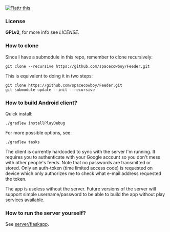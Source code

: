 <a href="https://flattr.com/submit/auto?user_id=spacecowboy&url=https%3A%2F%2Fgithub.com%2Fspacecowboy%2FFeeder" target="_blank"><img src="http://api.flattr.com/button/flattr-badge-large.png" alt="Flattr this" title="Flattr this" border="0"></a>

### License

**GPLv2**, for more info see *LICENSE*.

### How to clone

Since I have a submodule in this repo, remember to clone recursively:

    git clone --recursive https://github.com/spacecowboy/Feeder.git

This is equivalent to doing it in two steps:

    git clone https://github.com/spacecowboy/Feeder.git
    git submodule update --init --recursive

### How to build Android client?

Quick install:

    ./gradlew installPlayDebug

For more possible options, see:

    ./gradlew tasks

The client is currently hardcoded to sync with the server I'm running.
It requires you to authenticate with your Google account so you don't
mess with other people's feeds. Note that no passwords are transmitted
or stored. Only an auth-token (time limited access code) is requested
on device which only authorizes me to check what e-mail address requested
the token.

The app is useless without the server. Future versions of the server
will support simple username/password to be able to build the app without
play services available.

### How to run the server yourself?

See [server/flaskapp](server/flaskapp).

